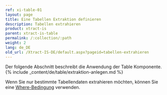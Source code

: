 ```yaml
---
ref: xi-table-01
layout: page
title: Eine Tabellen Extraktion definieren
description: Tabellen extrahieren
product: xtract-is
parent: xtract-is-table
permalink: /:collection/:path
weight: 2
lang: de_DE
old_url: /Xtract-IS-DE/default.aspx?pageid=tabellen-extrahieren
---
```

Der folgende Abschnitt beschreibt die Anwendung der Table Komponente. 
{% include _content/de/table/extraktion-anlegen.md  %}

Wenn Sie nur bestimmte Tabellendaten extrahieren möchten, können Sie eine [Where-Bedingung](./where-bedingung) verwenden.

